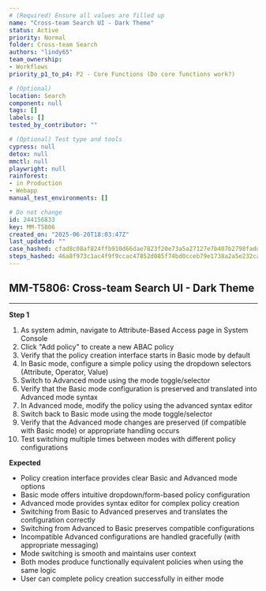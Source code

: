 ```yaml
---
# (Required) Ensure all values are filled up
name: "Cross-team Search UI - Dark Theme"
status: Active
priority: Normal
folder: Cross-team Search
authors: "lindy65"
team_ownership:
- Workflows
priority_p1_to_p4: P2 - Core Functions (Do core functions work?)

# (Optional)
location: Search
component: null
tags: []
labels: []
tested_by_contributor: ""

# (Optional) Test type and tools
cypress: null
detox: null
mmctl: null
playwright: null
rainforest:
- in Production
- Webapp
manual_test_environments: []

# Do not change
id: 244156833
key: MM-T5806
created_on: "2025-06-20T18:03:47Z"
last_updated: ""
case_hashed: cfad8c08af824ffb910d66dae7823f20e73a5a27127e7b407b2798fadde35e63f05fa2db093e3d7fecd9be4e3463885c
steps_hashed: 46a8f973c1ac4f9f9ccac47852d085f74bd0cceb79e1738a2a5e232ca9386e91dc1f7905aa038e0b03286c70099d871a
---
```


<!-- (Auto-generated) Based on frontmatter's "key" and "name" -->

## MM-T5806: Cross-team Search UI - Dark Theme

---

**Step 1**

1. As system admin, navigate to Attribute-Based Access page in System Console
2. Click "Add policy" to create a new ABAC policy
3. Verify that the policy creation interface starts in Basic mode by default
4. In Basic mode, configure a simple policy using the dropdown selectors (Attribute, Operator, Value)
5. Switch to Advanced mode using the mode toggle/selector
6. Verify that the Basic mode configuration is preserved and translated into Advanced mode syntax
7. In Advanced mode, modify the policy using the advanced syntax editor
8. Switch back to Basic mode using the mode toggle/selector
9. Verify that the Advanced mode changes are preserved (if compatible with Basic mode) or appropriate handling occurs
10. Test switching multiple times between modes with different policy configurations

**Expected**

- Policy creation interface provides clear Basic and Advanced mode options
- Basic mode offers intuitive dropdown/form-based policy configuration
- Advanced mode provides syntax editor for complex policy creation
- Switching from Basic to Advanced preserves and translates the configuration correctly
- Switching from Advanced to Basic preserves compatible configurations
- Incompatible Advanced configurations are handled gracefully (with appropriate messaging)
- Mode switching is smooth and maintains user context
- Both modes produce functionally equivalent policies when using the same logic
- User can complete policy creation successfully in either mode
